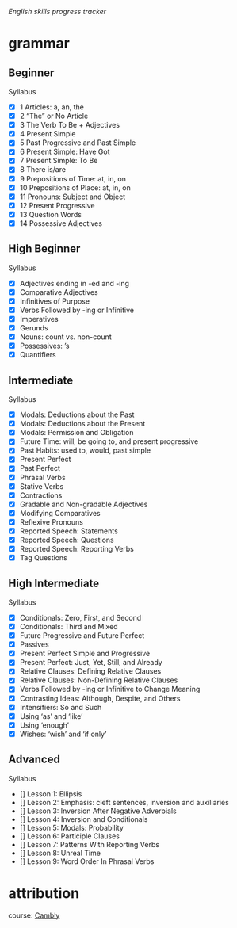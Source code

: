 *English skills progress tracker*
# grammar

## Beginner
Syllabus
- [x] 1 Articles: a, an, the
- [x] 2 “The” or No Article
- [x] 3 The Verb To Be + Adjectives
- [x] 4 Present Simple
- [x] 5 Past Progressive and Past Simple
- [x] 6 Present Simple: Have Got
- [x] 7 Present Simple: To Be
- [x] 8 There is/are
- [x] 9 Prepositions of Time: at, in, on
- [x] 10 Prepositions of Place: at, in, on
- [x] 11 Pronouns: Subject and Object
- [x] 12 Present Progressive
- [x] 13 Question Words
- [x] 14 Possessive Adjectives

## High Beginner
Syllabus
- [x] Adjectives ending in -ed and -ing
- [x] Comparative Adjectives
- [x] Infinitives of Purpose
- [x] Verbs Followed by -ing or Infinitive
- [x] Imperatives
- [x] Gerunds
- [x] Nouns: count vs. non-count
- [x] Possessives: ’s
- [x] Quantifiers

## Intermediate
Syllabus
- [x] Modals: Deductions about the Past
- [x] Modals: Deductions about the Present
- [x] Modals: Permission and Obligation
- [x] Future Time: will, be going to, and present progressive
- [x] Past Habits: used to, would, past simple
- [x] Present Perfect
- [x] Past Perfect
- [x] Phrasal Verbs
- [x] Stative Verbs
- [x] Contractions
- [x] Gradable and Non-gradable Adjectives
- [x] Modifying Comparatives
- [x] Reflexive Pronouns
- [x] Reported Speech: Statements
- [x] Reported Speech: Questions
- [x] Reported Speech: Reporting Verbs
- [x] Tag Questions

## High Intermediate
Syllabus
- [x] Conditionals: Zero, First, and Second
- [x] Conditionals: Third and Mixed
- [x] Future Progressive and Future Perfect
- [x] Passives
- [x] Present Perfect Simple and Progressive
- [x] Present Perfect: Just, Yet, Still, and Already
- [x] Relative Clauses: Defining Relative Clauses
- [x] Relative Clauses: Non-Defining Relative Clauses
- [x] Verbs Followed by -ing or Infinitive to Change Meaning
- [x] Contrasting Ideas: Although, Despite, and Others
- [x] Intensifiers: So and Such
- [x] Using ‘as’ and ‘like’
- [x] Using ‘enough’
- [x] Wishes: ‘wish’ and ‘if only’

## Advanced
Syllabus
- [] Lesson 1: Ellipsis
- [] Lesson 2: Emphasis: cleft sentences, inversion and auxiliaries
- [] Lesson 3: Inversion After Negative Adverbials
- [] Lesson 4: Inversion and Conditionals
- [] Lesson 5: Modals: Probability
- [] Lesson 6: Participle Clauses
- [] Lesson 7: Patterns With Reporting Verbs
- [] Lesson 8: Unreal Time
- [] Lesson 9: Word Order In Phrasal Verbs

# attribution
course: [Cambly](https://www.cambly.com)
